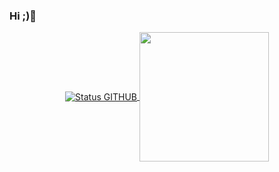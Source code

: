 ### Hi ;)👋

<p align="center">
<a href="https://github.com/renatoabatista/">
  <img align="center" src="https://github-readme-stats.vercel.app/api?username=renatoabatista&show_icons=true&theme=radical&line_height=27&count_private=true&title_color=ffffff&text_color=c9cacc&icon_color=2bbc8a&bg_color=1d1f21" alt="Status GITHUB" />
</a>
  
  <a href="https://github.com/renatoabatista">
  <img align="center" src="https://github-readme-stats.vercel.app/api/top-langs/?username=renatoabatista&hide=python&title_color=ffffff&text_color=c9cacc&icon_color=2bbc8a&bg_color=1d1f21" height="207px" />
</a>
